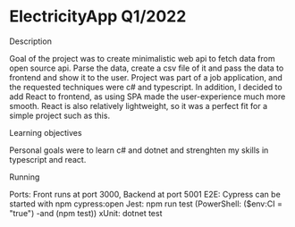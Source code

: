 # ElectricityApp Q1/2022

Description

Goal of the project was to create minimalistic web api to fetch data from open source api. Parse the data, create a csv file of it and pass the data to frontend and show it to the user. Project was part of a job application, and the requested techniques were c# and typescript. In addition, I decided to add React to frontend, as using SPA made the user-experience much more smooth. React is also relatively lightweight, so it was a perfect fit for a simple project such as this.

Learning objectives

Personal goals were to learn c# and dotnet and strenghten my skills in typescript and react.

Running

Ports: Front runs at port 3000, Backend at port 5001
E2E: Cypress can be started with npm cypress:open
Jest: npm run test (PowerShell: ($env:CI = "true") -and (npm test))
xUnit: dotnet test
